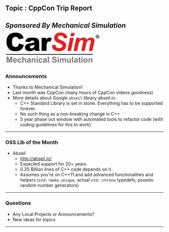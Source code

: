 ## Topic : CppCon Trip Report
*Sponsored By Mechanical Simulation*  
![Carsim Logo](https://raw.githubusercontent.com/AnnArborDetroit-CPP/aadcpp-meetup-content/master/assets/image/logo/carsim.jpg)
---
### Announcements
* Thanks to Mechanical Simulation! 
* Last month was CppCon (many hours of CppCon videos goodness)
* More details about Google `abseil` library abseil.io
	* C++ Standard Library is set in stone. Everything has to be supported forever.
	* No such thing as a non-breaking change in C++
	* 5 year phase out window with automated tools to refactor code (with coding 
	  guidelines for this to work)
---
### OSS Lib of the Month
* Abseil
	* http://abseil.io/
	* Expected support for 20+ years
	* 0.25 Billion lines of C++ code depends on it
	* Assumes you're on C++11 and add advanced functionalities and helpers 
	  (`std::make_unique`, actual `std::chrono` typedefs, psuedo random number 
	  generators)

---
### Questions
* Any Local Projects or Announcements?
* New ideas for topics
---
